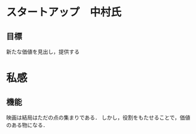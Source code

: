 # スタートアップ　中村氏
## 目標
新たな価値を見出し，提供する














# 私感
## 機能
映画は結局はただの点の集まりである．
しかし，役割をもたせることで，価値のある物になる．

## 

